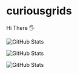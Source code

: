 # curiousgrids
Hi There 🖐




![GitHub Stats](https://github-readme-stats.vercel.app/api?username=PauloFra&theme=radical)

![GitHub Stats](https://github-readme-stats.vercel.app/api?username=PauloFra&theme=dark)

![GitHub Stats](https://github-readme-stats.vercel.app/api?username=PauloFra&theme=merko)
